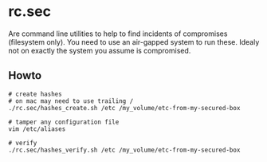 # rc.sec

Are command line utilities to help to find incidents of compromises (filesystem only).
You need to use an air-gapped system to run these. Idealy not on exactly the system you assume is compromised.

## Howto

```
# create hashes
# on mac may need to use trailing /
./rc.sec/hashes_create.sh /etc /my_volume/etc-from-my-secured-box

# tamper any configuration file
vim /etc/aliases

# verify
./rc.sec/hashes_verify.sh /etc /my_volume/etc-from-my-secured-box
```
